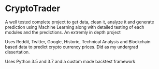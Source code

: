 # CryptoTrader

A well tested complete project to get data, clean it, analyze it and generate prediction using Machine Learning along with detailed testing of each modules and the predictions. An extremly in depth project

Uses Reddit, Twitter, Google, Historic, Technical Analysis and Blockchain based data to predict crypto currency prices. Did as my undergrad dissertation.

Uses Python 3.5 and 3.7 and a custom made backtest framework
